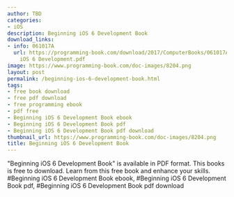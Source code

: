 ```yaml
---
author: TBD
categories:
- iOS
description: Beginning iOS 6 Development Book
download_links:
- info: 061017A
  url: https://programming-book.com/download/2017/ComputerBooks/061017A/Beginning
    iOS 6 Development.pdf
image: https://www.programming-book.com/doc-images/8204.png
layout: post
permalink: /beginning-ios-6-development-book.html
tags:
- free book download
- free pdf download
- free programming ebook
- pdf free
- Beginning iOS 6 Development Book ebook
- Beginning iOS 6 Development Book pdf
- Beginning iOS 6 Development Book pdf download
thumbnail_url: https://www.programming-book.com/doc-images/8204.png
title: Beginning iOS 6 Development Book
---
```


 
<div class="item-desc text-justify">
  "Beginning iOS 6 Development Book" is available in PDF format. This books is free to download. Learn from this free book and enhance your skills.
  <br>
  #Beginning iOS 6 Development Book ebook, #Beginning iOS 6 Development Book pdf, #Beginning iOS 6 Development Book pdf download
</div>